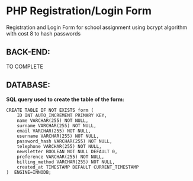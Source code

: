 # PHP Registration/Login Form
Registration and Login Form for school assignment using bcrypt algorithm with cost 8 to hash passwords

## **BACK-END:**

TO COMPLETE

## **DATABASE:**
**SQL query used to create the table of the form:**
```
CREATE TABLE IF NOT EXISTS form (
    ID INT AUTO_INCREMENT PRIMARY KEY,
    name VARCHAR(255) NOT NULL,
    surname VARCHAR(255) NOT NULL,
    email VARCHAR(255) NOT NULL,
    username VARCHAR(255) NOT NULL,
    password_hash VARCHAR(255) NOT NULL,
    telephone VARCHAR(255) NOT NULL,
    newsletter BOOLEAN NOT NULL DEFAULT 0,
    preference VARCHAR(255) NOT NULL,
    billing_method VARCHAR(255) NOT NULL,
    created_at TIMESTAMP DEFAULT CURRENT_TIMESTAMP
)  ENGINE=INNODB;
```

